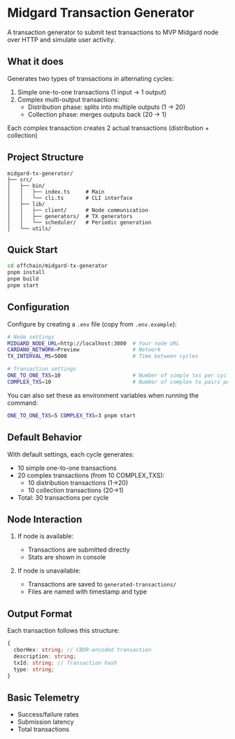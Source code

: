 # Midgard Transaction Generator

A transaction generator to submit test transactions to MVP Midgard node over HTTP and simulate user activity.

## What it does

Generates two types of transactions in alternating cycles:

1. Simple one-to-one transactions (1 input → 1 output)
2. Complex multi-output transactions:
   - Distribution phase: splits into multiple outputs (1 → 20)
   - Collection phase: merges outputs back (20 → 1)

Each complex transaction creates 2 actual transactions (distribution + collection)

## Project Structure

```
midgard-tx-generator/
├── src/
│   ├── bin/
│   │   ├── index.ts     # Main
│   │   └── cli.ts       # CLI interface
│   ├── lib/
│   │   ├── client/      # Node communication
│   │   ├── generators/  # TX generators
│   │   └── scheduler/   # Periodic generation
│   └── utils/
```

## Quick Start

```bash
cd offchain/midgard-tx-generator
pnpm install
pnpm build
pnpm start
```

## Configuration

Configure by creating a `.env` file (copy from `.env.example`):

```bash
# Node settings
MIDGARD_NODE_URL=http://localhost:3000  # Your node URL
CARDANO_NETWORK=Preview                 # Network
TX_INTERVAL_MS=5000                     # Time between cycles

# Transaction settings
ONE_TO_ONE_TXS=10                       # Number of simple txs per cycle (default: 10)
COMPLEX_TXS=10                          # Number of complex tx pairs per cycle (default: 10)
```

You can also set these as environment variables when running the command:

```bash
ONE_TO_ONE_TXS=5 COMPLEX_TXS=3 pnpm start
```

## Default Behavior

With default settings, each cycle generates:

- 10 simple one-to-one transactions
- 20 complex transactions (from 10 COMPLEX_TXS):
  - 10 distribution transactions (1→20)
  - 10 collection transactions (20→1)
- Total: 30 transactions per cycle

## Node Interaction

1. If node is available:

   - Transactions are submitted directly
   - Stats are shown in console

2. If node is unavailable:
   - Transactions are saved to `generated-transactions/`
   - Files are named with timestamp and type

## Output Format

Each transaction follows this structure:

```typescript
{
  cborHex: string; // CBOR-encoded transaction
  description: string;
  txId: string; // Transaction hash
  type: string;
}
```

## Basic Telemetry

- Success/failure rates
- Submission latency
- Total transactions
